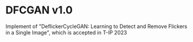# DFCGAN v1.0
Implement of "DeflickerCycleGAN: Learning to Detect and Remove Flickers in a Single Image", which is accepted in T-IP 2023
